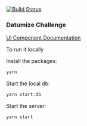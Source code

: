 [![Build Status](https://travis-ci.com/marcuscaum/datumize-challenge.svg?branch=master)](https://travis-ci.com/marcuscaum/datumize-challenge)

### Datumize Challenge

[UI Component Documentation](https://dist-jooukvzitv.now.sh/)

To run it locally

Install the packages:

```sh
yarn
```

Start the local db:

```sh
yarn start:db
```

Start the server:

```sh
yarn start
```

